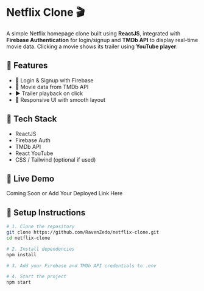 # Netflix Clone 🎬

A simple Netflix homepage clone built using **ReactJS**, integrated with **Firebase Authentication** for login/signup and **TMDb API** to display real-time movie data. Clicking a movie shows its trailer using **YouTube player**.

## 🚀 Features
- 🔐 Login & Signup with Firebase
- 🎥 Movie data from TMDb API
- ▶️ Trailer playback on click
- 🔄 Responsive UI with smooth layout

## 🔧 Tech Stack
- ReactJS
- Firebase Auth
- TMDb API
- React YouTube
- CSS / Tailwind (optional if used)

## 🧪 Live Demo
Coming Soon or Add Your Deployed Link Here

## 📁 Setup Instructions

```bash
# 1. Clone the repository
git clone https://github.com/RavenZedo/netflix-clone.git
cd netflix-clone

# 2. Install dependencies
npm install

# 3. Add your Firebase and TMDb API credentials to .env

# 4. Start the project
npm start
